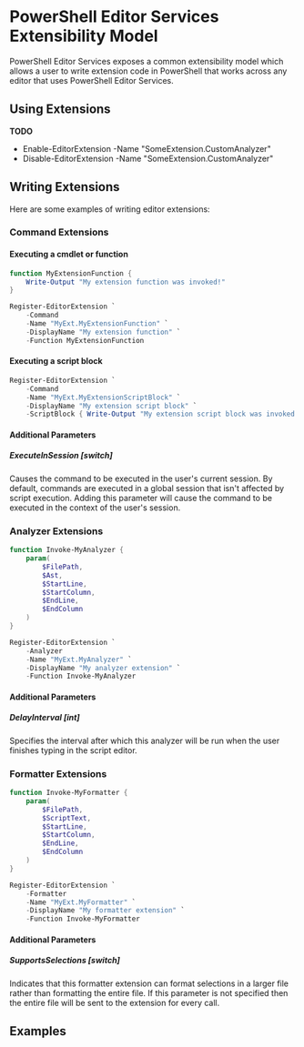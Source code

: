 # PowerShell Editor Services Extensibility Model

PowerShell Editor Services exposes a common extensibility model which allows
a user to write extension code in PowerShell that works across any editor that
uses PowerShell Editor Services.

## Using Extensions

**TODO**

- Enable-EditorExtension -Name "SomeExtension.CustomAnalyzer"
- Disable-EditorExtension -Name "SomeExtension.CustomAnalyzer"

## Writing Extensions

Here are some examples of writing editor extensions:

### Command Extensions

#### Executing a cmdlet or function

```powershell
function MyExtensionFunction {
    Write-Output "My extension function was invoked!"
}

Register-EditorExtension `
    -Command
    -Name "MyExt.MyExtensionFunction" `
    -DisplayName "My extension function" `
    -Function MyExtensionFunction
```

#### Executing a script block

```powershell
Register-EditorExtension `
    -Command
    -Name "MyExt.MyExtensionScriptBlock" `
    -DisplayName "My extension script block" `
    -ScriptBlock { Write-Output "My extension script block was invoked!" }
```

#### Additional Parameters

##### ExecuteInSession [switch]

Causes the command to be executed in the user's current session.  By default,
commands are executed in a global session that isn't affected by script
execution.  Adding this parameter will cause the command to be executed in the
context of the user's session.

### Analyzer Extensions

```powershell
function Invoke-MyAnalyzer {
    param(
        $FilePath,
        $Ast,
        $StartLine,
        $StartColumn,
        $EndLine,
        $EndColumn
    )
}

Register-EditorExtension `
    -Analyzer
    -Name "MyExt.MyAnalyzer" `
    -DisplayName "My analyzer extension" `
    -Function Invoke-MyAnalyzer
```

#### Additional Parameters

##### DelayInterval [int]

Specifies the interval after which this analyzer will be run when the
user finishes typing in the script editor.

### Formatter Extensions

```powershell
function Invoke-MyFormatter {
    param(
        $FilePath,
        $ScriptText,
        $StartLine,
        $StartColumn,
        $EndLine,
        $EndColumn
    )
}

Register-EditorExtension `
    -Formatter
    -Name "MyExt.MyFormatter" `
    -DisplayName "My formatter extension" `
    -Function Invoke-MyFormatter
```

#### Additional Parameters

##### SupportsSelections [switch]

Indicates that this formatter extension can format selections in a larger
file rather than formatting the entire file.  If this parameter is not
specified then the entire file will be sent to the extension for every
call.

## Examples

